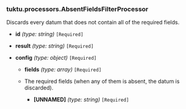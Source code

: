### tuktu.processors.AbsentFieldsFilterProcessor
Discards every datum that does not contain all of the required fields.

  * **id** *(type: string)* `[Required]`

  * **result** *(type: string)* `[Required]`

  * **config** *(type: object)* `[Required]`

    * **fields** *(type: array)* `[Required]`
    - The required fields (when any of them is absent, the datum is discarded).

      * **[UNNAMED]** *(type: string)* `[Required]`

